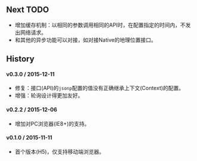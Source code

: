 ## Next TODO

* 增加缓存机制：以相同的参数调用相同的API时，在配置指定的时间内，不发出网络请求。
* 和其他的异步功能可以对接，如对接Native的地理位置接口。

## History

#### v0.3.0 / 2015-12-11

* 修复：接口(API)的`jsonp`配置的值没有正确继承上下文(Context)的配置。
* 增强：轮询设计得更加友好。

#### v0.2.2 / 2015-12-06

* 增加对PC浏览器(IE8+)的支持。

#### v0.1.0 / 2015-11-11

* 首个版本(H5)，仅支持移动端浏览器。